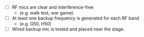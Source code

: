 - [ ] RF mics are clear and interference-free
    - (e.g. walk test, war game).
- [ ] At least one backup frequency is generated for each RF band
    - (e.g. G50, H50)
- [ ] Wired backup mic is tested and placed near the stage.